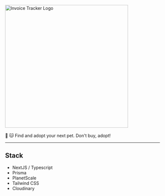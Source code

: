 <p>
    <a href="#">
      <img alt="Invoice Tracker Logo" width="400" src="https://res.cloudinary.com/dejau9zgq/image/upload/v1636938276/Adopt-Me/adopt-me.png">
    </a>
	<br><br>
	🐶 🐱 Find and adopt your next pet. Don't buy, adopt!
</p>

---

## Stack

- NextJS / Typescript
- Prisma
- PlanetScale
- Tailwind CSS
- Cloudinary
